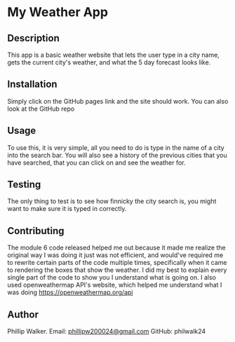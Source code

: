 # My Weather App
## Description
This app is a basic weather website that lets the user type in a city name, gets the current city's weather, and what the 5 day forecast looks like.

## Installation
Simply click on the GitHub pages link and the site should work. You can also look at the GitHub repo

## Usage
To use this, it is very simple, all you need to do is type in the name of a city into the search bar. You will also see a history of the previous cities that you have searched, that you can click on and see the weather for.

## Testing
The only thing to test is to see how finnicky the city search is, you might want to make sure it is typed in correctly.

## Contributing
The module 6 code released helped me out because it made me realize the original way I was doing it just was not efficient, and would've required me to rewrite certain parts of the code multiple times, specifically when it came to rendering the boxes that show the weather. I did my best to explain every single part of the code to show you I understand what is going on. I also used openweathermap API's website, which helped me understand what I was doing
https://openweathermap.org/api

## Author
Phillip Walker. Email: phillipw200024@gmail.com
GitHub: philwalk24